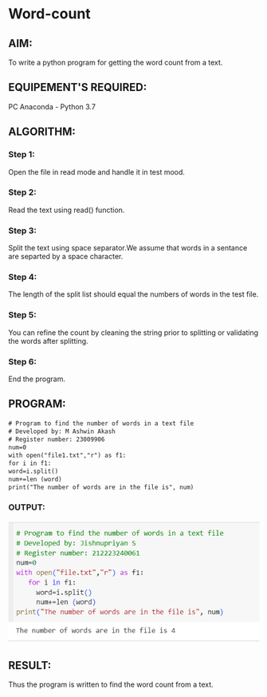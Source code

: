 # Word-count
## AIM:
To write a python program for getting the word count from a text.

## EQUIPEMENT'S REQUIRED: 
PC
Anaconda - Python 3.7

## ALGORITHM: 
### Step 1:
Open the file in read mode and handle it in test mood.
### Step 2: 
Read the text using read() function. 
### Step 3: 
Split the text using space separator.We assume that words in a sentance are separted by a space character.
### Step 4:  
The length of the split list should equal the numbers of words in the test file.
### Step 5: 
You can refine the count by cleaning the string prior to splitting or validating the words after splitting.
### Step 6: 
End the program.

## PROGRAM:
```
# Program to find the number of words in a text file
# Developed by: M Ashwin Akash
# Register number: 23009906
num=0
with open("file1.txt","r") as f1:
for i in f1:
word=i.split()
num+=len (word)
print("The number of words are in the file is", num)
```
### OUTPUT:
![output](<number of word.png>)

## RESULT:
Thus the program is written to find the word count from a text.
